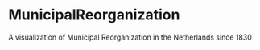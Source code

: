 MunicipalReorganization
=======================

A visualization of Municipal Reorganization in the Netherlands since 1830
